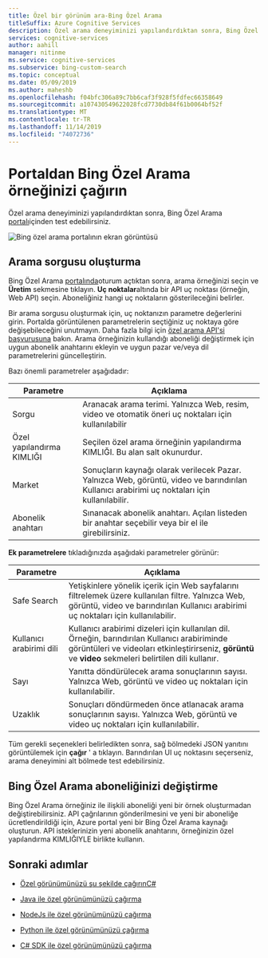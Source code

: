 ```yaml
---
title: Özel bir görünüm ara-Bing Özel Arama
titleSuffix: Azure Cognitive Services
description: Özel arama deneyiminizi yapılandırdıktan sonra, Bing Özel Arama portalı içinden test edebilirsiniz.
services: cognitive-services
author: aahill
manager: nitinme
ms.service: cognitive-services
ms.subservice: bing-custom-search
ms.topic: conceptual
ms.date: 05/09/2019
ms.author: maheshb
ms.openlocfilehash: f04bfc306a89c7bb6caf3f928f5fdfec66358649
ms.sourcegitcommit: a107430549622028fcd7730db84f61b0064bf52f
ms.translationtype: MT
ms.contentlocale: tr-TR
ms.lasthandoff: 11/14/2019
ms.locfileid: "74072736"
---
```

# <a name="call-your-bing-custom-search-instance-from-the-portal"></a>Portaldan Bing Özel Arama örneğinizi çağırın

Özel arama deneyiminizi yapılandırdıktan sonra, Bing Özel Arama [portalı](https://customsearch.ai)içinden test edebilirsiniz. 

![Bing özel arama portalının ekran görüntüsü](media/portal-search-screen.png)
## <a name="create-a-search-query"></a>Arama sorgusu oluşturma 

Bing Özel Arama [portalında](https://customsearch.ai)oturum açtıktan sonra, arama örneğinizi seçin ve **Üretim** sekmesine tıklayın. **Uç noktalar**altında bir API uç noktası (örneğin, Web API) seçin. Aboneliğiniz hangi uç noktaların gösterileceğini belirler.

Bir arama sorgusu oluşturmak için, uç noktanızın parametre değerlerini girin. Portalda görüntülenen parametrelerin seçtiğiniz uç noktaya göre değişebileceğini unutmayın. Daha fazla bilgi için [özel arama API'si başvurusuna](https://docs.microsoft.com/rest/api/cognitiveservices-bingsearch/bing-custom-search-api-v7-reference#query-parameters) bakın. Arama örneğinizin kullandığı aboneliği değiştirmek için uygun abonelik anahtarını ekleyin ve uygun pazar ve/veya dil parametrelerini güncelleştirin.

Bazı önemli parametreler aşağıdadır:


|Parametre  |Açıklama  |
|---------|---------|
|Sorgu     | Aranacak arama terimi. Yalnızca Web, resim, video ve otomatik öneri uç noktaları için kullanılabilir |
|Özel yapılandırma KIMLIĞI | Seçilen özel arama örneğinin yapılandırma KIMLIĞI. Bu alan salt okunurdur. |
|Market     | Sonuçların kaynağı olarak verilecek Pazar. Yalnızca Web, görüntü, video ve barındırılan Kullanıcı arabirimi uç noktaları için kullanılabilir.        |
|Abonelik anahtarı | Sınanacak abonelik anahtarı. Açılan listeden bir anahtar seçebilir veya bir el ile girebilirsiniz.          |

**Ek parametrelere** tıkladığınızda aşağıdaki parametreler görünür:  

|Parametre  |Açıklama  |
|---------|---------|
|Safe Search     | Yetişkinlere yönelik içerik için Web sayfalarını filtrelemek üzere kullanılan filtre. Yalnızca Web, görüntü, video ve barındırılan Kullanıcı arabirimi uç noktaları için kullanılabilir.        |
|Kullanıcı arabirimi dili    | Kullanıcı arabirimi dizeleri için kullanılan dil. Örneğin, barındırılan Kullanıcı arabiriminde görüntüleri ve videoları etkinleştirirseniz, **görüntü** ve **video** sekmeleri belirtilen dili kullanır.        |
|Sayı     | Yanıtta döndürülecek arama sonuçlarının sayısı. Yalnızca Web, görüntü ve video uç noktaları için kullanılabilir.         |
|Uzaklık    | Sonuçları döndürmeden önce atlanacak arama sonuçlarının sayısı. Yalnızca Web, görüntü ve video uç noktaları için kullanılabilir.        |
    
Tüm gerekli seçenekleri belirledikten sonra, sağ bölmedeki JSON yanıtını görüntülemek için **çağır** ' a tıklayın. Barındırılan UI uç noktasını seçerseniz, arama deneyimini alt bölmede test edebilirsiniz.

## <a name="change-your-bing-custom-search-subscription"></a>Bing Özel Arama aboneliğinizi değiştirme

Bing Özel Arama örneğiniz ile ilişkili aboneliği yeni bir örnek oluşturmadan değiştirebilirsiniz. API çağrılarının gönderilmesini ve yeni bir aboneliğe ücretlendirildiği için, Azure portal yeni bir Bing Özel Arama kaynağı oluşturun. API isteklerinizin yeni abonelik anahtarını, örneğinizin özel yapılandırma KIMLIĞIYLE birlikte kullanın.

## <a name="next-steps"></a>Sonraki adımlar

- [Özel görünümünüzü şu şekilde çağırınC#](./call-endpoint-csharp.md)
- [Java ile özel görünümünüzü çağırma](./call-endpoint-java.md)
- [NodeJs ile özel görünümünüzü çağırma](./call-endpoint-nodejs.md)
- [Python ile özel görünümünüzü çağırma](./call-endpoint-python.md)

- [C# SDK ile özel görünümünüzü çağırma](./sdk-csharp-quick-start.md)
